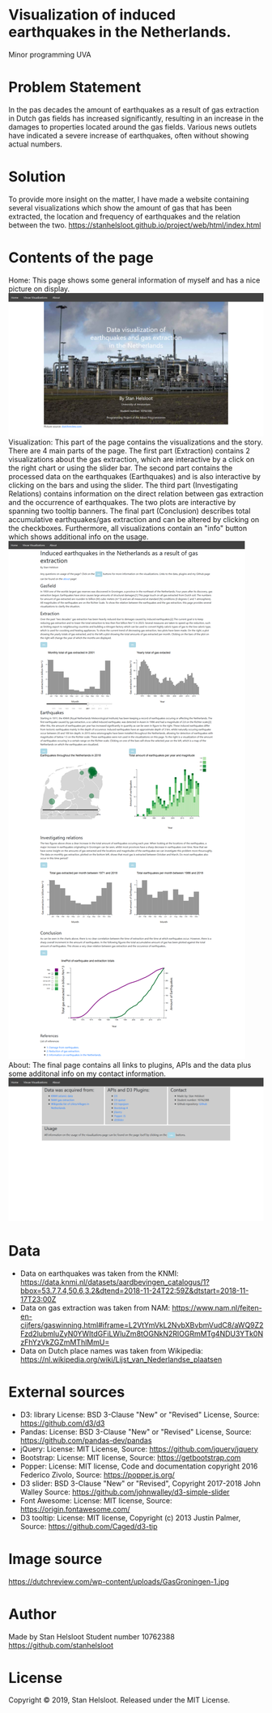 # Visualization of induced earthquakes in the Netherlands.
Minor programming UVA

# Problem Statement
In the pas decades the amount of earthquakes as a result of gas extraction
in Dutch gas fields has increased significantly, resulting in an increase
in the damages to properties located around the gas fields. Various news
outlets have indicated a severe increase of earthquakes, often without
showing actual numbers.

# Solution
To provide more insight on the matter, I have made a website containing
several visualizations which show the amount of gas that has been extracted,
the location and frequency of earthquakes and the relation between the two.
https://stanhelsloot.github.io/project/web/html/index.html

# Contents of the page
Home:
This page shows some general information of myself and has a nice picture
on display.
![](https://github.com/stanhelsloot/project/blob/master/doc/screenshots/home.png)
Visualization:
This part of the page contains the visualizations and the story. There are 4 main
parts of the page. The first part (Extraction) contains 2 visualizations about the gas extraction,
which are interactive by a click on the right chart or using the slider bar.
The second part contains the processed data on the earthquakes (Earthquakes)
and is also interactive by clicking on the bars and using the slider.
The third part (Investigating Relations) contains information on the direct relation
between gas extraction and the occurrence of earthquakes. The two plots are
interactive by spanning two tooltip banners.
The final part (Conclusion) describes total accumulative earthquakes/gas extraction
and can be altered by clicking on the checkboxes.
Furthermore, all visualizations contain an "info" button which shows additional
info on the usage.
![](https://github.com/stanhelsloot/project/blob/master/doc/screenshots/map.png)
About:
The final page contains all links to plugins, APIs and the data plus some additonal
info on my contact information.
![](https://github.com/stanhelsloot/project/blob/master/doc/screenshots/about.png)

# Data
- Data on earthquakes was taken from the KNMI: https://data.knmi.nl/datasets/aardbevingen_catalogus/1?bbox=53.7,7.4,50.6,3.2&dtend=2018-11-24T22:59Z&dtstart=2018-11-17T23:00Z
- Data on gas extraction was taken from NAM: https://www.nam.nl/feiten-en-cijfers/gaswinning.html#iframe=L2VtYmVkL2NvbXBvbmVudC8/aWQ9Z2Fzd2lubmluZyN0YWItdGFiLWluZm8tOGNkN2RlOGRmMTg4NDU3YTk0NzFhYzVkZGZmMThlMmU=
- Data on Dutch place names was taken from Wikipedia: https://nl.wikipedia.org/wiki/Lijst_van_Nederlandse_plaatsen

# External sources
- D3: library License: BSD 3-Clause "New" or "Revised" License, Source: https://github.com/d3/d3
- Pandas: License: BSD 3-Clause "New" or "Revised" License, Source: https://github.com/pandas-dev/pandas
- jQuery: License: MIT License, Source: https://github.com/jquery/jquery
- Bootstrap: License: MIT license, Source: https://getbootstrap.com
- Popper: License: MIT license, Code and documentation copyright 2016 Federico Zivolo, Source: https://popper.js.org/
- D3 slider: BSD 3-Clause "New" or "Revised", Copyright 2017-2018 John Walley Source: https://github.com/johnwalley/d3-simple-slider
- Font Awesome: License: MIT license, Source: https://origin.fontawesome.com/
- D3 tooltip: License: MIT license, Copyright (c) 2013 Justin Palmer, Source: https://github.com/Caged/d3-tip
# Image source
https://dutchreview.com/wp-content/uploads/GasGroningen-1.jpg

# Author
Made by Stan Helsloot
Student number 10762388
https://github.com/stanhelsloot


# License
Copyright © 2019, Stan Helsloot. Released under the MIT License.
